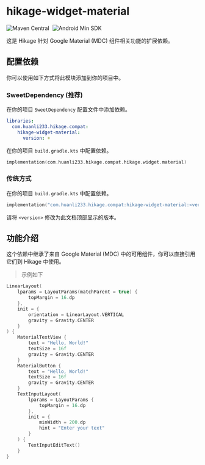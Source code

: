 # hikage-widget-material

![Maven Central](https://img.shields.io/maven-central/v/com.huanli233.hikage.compat/hikage-widget-material?logo=apachemaven&logoColor=orange)
<span style="margin-left: 5px"/>
![Android Min SDK](https://img.shields.io/badge/Min%20SDK-21-orange?logo=android)

这是 Hikage 针对 Google Material (MDC) 组件相关功能的扩展依赖。

## 配置依赖

你可以使用如下方式将此模块添加到你的项目中。

### SweetDependency (推荐)

在你的项目 `SweetDependency` 配置文件中添加依赖。

```yaml
libraries:
  com.huanli233.hikage.compat:
    hikage-widget-material:
      version: +
```

在你的项目 `build.gradle.kts` 中配置依赖。

```kotlin
implementation(com.huanli233.hikage.compat.hikage.widget.material)
```

### 传统方式

在你的项目 `build.gradle.kts` 中配置依赖。

```kotlin
implementation("com.huanli233.hikage.compat:hikage-widget-material:<version>")
```

请将 `<version>` 修改为此文档顶部显示的版本。

## 功能介绍

这个依赖中继承了来自 Google Material (MDC) 中的可用组件，你可以直接引用它们到 Hikage 中使用。

> 示例如下

```kotlin
LinearLayout(
    lparams = LayoutParams(matchParent = true) {
        topMargin = 16.dp
    },
    init = {
        orientation = LinearLayout.VERTICAL
        gravity = Gravity.CENTER
    }
) {
    MaterialTextView {
        text = "Hello, World!"
        textSize = 16f
        gravity = Gravity.CENTER
    }
    MaterialButton {
        text = "Hello, World!"
        textSize = 16f
        gravity = Gravity.CENTER
    }
    TextInputLayout(
        lparams = LayoutParams {
            topMargin = 16.dp
        },
        init = {
            minWidth = 200.dp
            hint = "Enter your text"
        }
    ) {
        TextInputEditText()
    }
}
```
